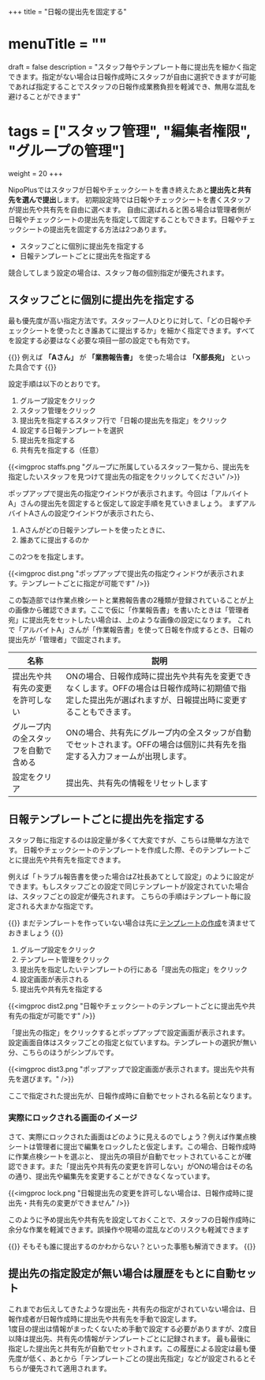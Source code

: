 +++
title = "日報の提出先を固定する"
# menuTitle = ""
draft = false
description = "スタッフ毎やテンプレート毎に提出先を細かく指定できます。指定がない場合は日報作成時にスタッフが自由に選択できますが可能であれば指定することでスタッフの日報作成業務負担を軽減でき、無用な混乱を避けることができます"
# tags = ["スタッフ管理", "編集者権限", "グループの管理"]
weight = 20
+++

NipoPlusではスタッフが日報やチェックシートを書き終えたあと**提出先と共有先を選んで提出**します。
初期設定時では日報やチェックシートを書くスタッフが提出先や共有先を自由に選べます。
自由に選ばれると困る場合は管理者側が日報やチェックシートの提出先を指定して固定することもできます。日報やチェックシートの提出先を固定する方法は2つあります。

- スタッフごとに個別に提出先を指定する
- 日報テンプレートごとに提出先を指定する

競合してしまう設定の場合は、スタッフ毎の個別指定が優先されます。

## スタッフごとに個別に提出先を指定する

最も優先度が高い指定方法です。スタッフ一人ひとりに対して、「どの日報やチェックシートを使ったとき誰あてに提出するか」を細かく指定できます。すべてを設定する必要はなく必要な項目一部の設定でも有効です。

{{<alice pos="right" icon="here">}}
例えば **「Aさん」** が **「業務報告書」** を使った場合は **「X部長宛」** といった具合です
{{</alice>}}

設定手順は以下のとおりです。

1. グループ設定をクリック
1. スタッフ管理をクリック
1. 提出先を指定するスタッフ行で「日報の提出先を指定」をクリック
1. 設定する日報テンプレートを選択
1. 提出先を指定する
1. 共有先を指定する（任意）

{{<imgproc staffs.png "グループに所属しているスタッフ一覧から、提出先を指定したいスタッフを見つけて提出先の指定をクリックしてください" />}}

ポップアップで提出先の指定ウインドウが表示されます。今回は「アルバイトA」さんの提出先を固定すると仮定して設定手順を見ていきましょう。
まずアルバイトAさんの設定ウインドウが表示されたら、

1. Aさんがどの日報テンプレートを使ったときに、
1. 誰あてに提出するのか

この2つをを指定します。

{{<imgproc dist.png "ポップアップで提出先の指定ウィンドウが表示されます。テンプレートごとに指定が可能です" />}}

この製造部では作業点検シートと業務報告書の2種類が登録されていることが上の画像から確認できます。ここで仮に「作業報告書」を書いたときは「管理者宛」に提出先をセットしたい場合は、上のような画像の設定になります。
これで「アルバイトA」さんが「作業報告書」を使って日報を作成するとき、日報の提出先が「管理者」で固定されます。

|名称|説明|
|---|---|
|提出先や共有先の変更を許可しない|ONの場合、日報作成時に提出先や共有先を変更できなくします。OFFの場合は日報作成時に初期値で指定した提出先が選ばれますが、日報提出時に変更することもできます。|
|グループ内の全スタッフを自動で含める|ONの場合、共有先にグループ内の全スタッフが自動でセットされます。OFFの場合は個別に共有先を指定する入力フォームが出現します。|
|設定をクリア|提出先、共有先の情報をリセットします|

## 日報テンプレートごとに提出先を指定する

スタッフ毎に指定するのは設定量が多くて大変ですが、こちらは簡単な方法です。
日報やチェックシートのテンプレートを作成した際、そのテンプレートごとに提出先や共有先を指定できます。

例えば「トラブル報告書を使った場合はZ社長あてとして設定」のように設定ができます。もしスタッフごとの設定で同じテンプレートが設定されていた場合は、スタッフごとの設定が優先されます。
こちらの手順はテンプレート毎に設定される大まかな指定です。

{{<alice pos="right" icon="here">}}
まだテンプレートを作っていない場合は先に[テンプレートの作成](/org/groupsetting/template/make/)を済ませておきましょう
{{</alice>}}

1. グループ設定をクリック
1. テンプレート管理をクリック
1. 提出先を指定したいテンプレートの行にある「提出先の指定」をクリック
1. 設定画面が表示される
1. 提出先や共有先を指定する

{{<imgproc dist2.png "日報やチェックシートのテンプレートごとに提出先や共有先の指定が可能です" />}}

「提出先の指定」をクリックするとポップアップで設定画面が表示されます。
設定画面自体はスタッフごとの指定と似ていますね。テンプレートの選択が無い分、こちらのほうがシンプルです。

{{<imgproc dist3.png "ポップアップで設定画面が表示されます。提出先や共有先を選びます。" />}}

ここで指定された提出先が、日報作成時に自動でセットされる名前となります。

### 実際にロックされる画面のイメージ

さて、実際にロックされた画面はどのように見えるのでしょう？例えば作業点検シートは管理者に提出で編集をロックしたと仮定します。この場合、日報作成時に作業点検シートを選ぶと、
提出先の項目が自動でセットされていることが確認できます。また「提出先や共有先の変更を許可しない」がONの場合はその名の通り、提出先や編集先を変更することができなくなっています。

{{<imgproc lock.png "日報提出先の変更を許可しない場合は、日報作成時に提出先・共有先の変更ができません" />}}

このように予め提出先や共有先を設定しておくことで、スタッフの日報作成時に余分な作業を軽減できます。誤操作や現場の混乱などのリスクも軽減できます

{{<alice pos="right" icon="here">}}
そもそも誰に提出するのかわからない？といった事態も解消できます。
{{</alice>}}

## 提出先の指定設定が無い場合は履歴をもとに自動セット

これまでお伝えしてきたような提出先・共有先の指定がされていない場合は、日報作成者が日報作成時に提出先や共有先を手動で設定します。  
1度目の提出は情報がまったくないため手動で設定する必要がありますが、2度目以降は提出先、共有先の情報がテンプレートごとに記録されます。
最も最後に指定した提出先と共有先が自動でセットされます。この履歴による設定は最も優先度が低く、あとから「テンプレートごとの提出先指定」などが設定されるとそちらが優先されて適用されます。
